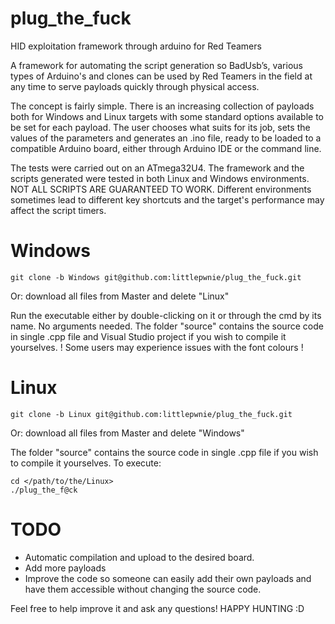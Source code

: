 # plug_the_fuck
HID exploitation framework through arduino for Red Teamers

A framework for automating the script generation so BadUsb’s, various types of Arduino's and clones can be used by Red Teamers in
the field at any time to serve payloads quickly through physical access.

The concept is fairly simple. There is an increasing collection of payloads both for Windows and Linux targets with some standard 
options available to be set for each payload. The user chooses what suits for its job, sets the values of the parameters and 
generates an .ino file, ready to be loaded to a compatible Arduino board, either through Arduino IDE or the command line.

The tests were carried out on an ATmega32U4. The framework and the scripts generated were tested in both Linux and Windows 
environments. NOT ALL SCRIPTS ARE GUARANTEED TO WORK. Different environments sometimes lead to different key shortcuts and the 
target's performance may affect the script timers.

# Windows
```
git clone -b Windows git@github.com:littlepwnie/plug_the_fuck.git
```
Or: download all files from Master and delete "Linux"

Run the executable either by double-clicking on it or through the cmd by its name. No arguments needed.
The folder "source" contains the source code in single .cpp file and Visual Studio project if you wish to compile it yourselves.
! Some users may experience issues with the font colours !

# Linux
```
git clone -b Linux git@github.com:littlepwnie/plug_the_fuck.git
```
Or: download all files from Master and delete "Windows"

The folder "source" contains the source code in single .cpp file if you wish to compile it yourselves.
To execute:
```
cd </path/to/the/Linux>
./plug_the_f@ck
```

# TODO

- Automatic compilation and upload to the desired board.
- Add more payloads
- Improve the code so someone can easily add their own payloads and have them accessible without changing the source code.

Feel free to help improve it and ask any questions!
HAPPY HUNTING :D
